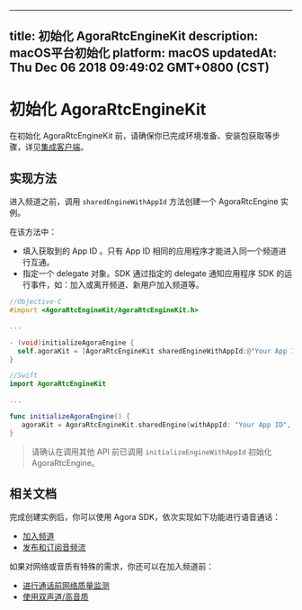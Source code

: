 
---
title: 初始化 AgoraRtcEngineKit
description: macOS平台初始化
platform: macOS
updatedAt: Thu Dec 06 2018 09:49:02 GMT+0800 (CST)
---
# 初始化 AgoraRtcEngineKit
在初始化 AgoraRtcEngineKit 前，请确保你已完成环境准备、安装包获取等步骤，详见[集成客户端](../../cn/Voice/mac_audio.md)。

## 实现方法
进入频道之前，调用 `sharedEngineWithAppId` 方法创建一个 AgoraRtcEngine 实例。

在该方法中：

- 填入获取到的 App ID 。只有 App ID 相同的应用程序才能进入同一个频道进行互通。
- 指定一个 delegate 对象。SDK 通过指定的 delegate 通知应用程序 SDK 的运行事件，如：加入或离开频道、新用户加入频道等。

```objective-c
//Objective-C
#import <AgoraRtcEngineKit/AgoraRtcEngineKit.h>

...

- (void)initializeAgoraEngine {
  self.agoraKit = [AgoraRtcEngineKit sharedEngineWithAppId:@"Your App ID" delegate:self];
}
```

```swift
//Swift
import AgoraRtcEngineKit

...

func initializeAgoraEngine() {
   agoraKit = AgoraRtcEngineKit.sharedEngine(withAppId: "Your App ID", delegate: self)
}
```

> 请确认在调用其他 API 前已调用 `initializeEngineWithAppId` 初始化 AgoraRtcEngine。

## 相关文档
完成创建实例后，你可以使用 Agora SDK，依次实现如下功能进行语音通话：

* [加入频道](../../cn/Voice/join_communication_mac.md)
* [发布和订阅音频流](../../cn/Voice/publish_mac_audio.md)

如果对网络或音质有特殊的需求，你还可以在加入频道前：

* [进行通话前网络质量监测](../../cn/Voice/lastmile_ios.md)
* [使用双声道/高音质](../../cn/Voice/audio_profile_mac.md)
